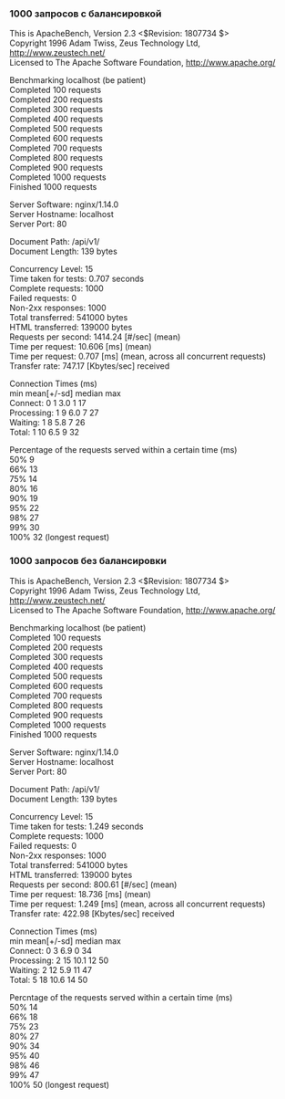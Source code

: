 ### 1000 запросов с балансировкой

This is ApacheBench, Version 2.3 <$Revision: 1807734 $>       
Copyright 1996 Adam Twiss, Zeus Technology Ltd, http://www.zeustech.net/      
Licensed to The Apache Software Foundation, http://www.apache.org/      
      
Benchmarking localhost (be patient)    
Completed 100 requests    
Completed 200 requests    
Completed 300 requests   
Completed 400 requests   
Completed 500 requests   
Completed 600 requests    
Completed 700 requests   
Completed 800 requests   
Completed 900 requests   
Completed 1000 requests   
Finished 1000 requests   
    
    
Server Software:        nginx/1.14.0    
Server Hostname:        localhost    
Server Port:            80    
    
Document Path:          /api/v1/   
Document Length:        139 bytes   
    
Concurrency Level:      15    
Time taken for tests:   0.707 seconds   
Complete requests:      1000    
Failed requests:        0   
Non-2xx responses:      1000    
Total transferred:      541000 bytes    
HTML transferred:       139000 bytes    
Requests per second:    1414.24 [#/sec] (mean)    
Time per request:       10.606 [ms] (mean)    
Time per request:       0.707 [ms] (mean, across all concurrent requests)   
Transfer rate:          747.17 [Kbytes/sec] received   
     
Connection Times (ms)    
              min  mean[+/-sd] median   max    
Connect:        0    1   3.0      1      17    
Processing:     1    9   6.0      7      27   
Waiting:        1    8   5.8      7      26    
Total:          1   10   6.5      9      32   
     
Percentage of the requests served within a certain time (ms)    
  50%      9    
  66%     13   
  75%     14   
  80%     16   
  90%     19   
  95%     22   
  98%     27   
  99%     30   
 100%     32 (longest request)     
       
           
### 1000 запросов без балансировки     

This is ApacheBench, Version 2.3 <$Revision: 1807734 $>    
Copyright 1996 Adam Twiss, Zeus Technology Ltd, http://www.zeustech.net/    
Licensed to The Apache Software Foundation, http://www.apache.org/    

Benchmarking localhost (be patient)   
Completed 100 requests   
Completed 200 requests   
Completed 300 requests   
Completed 400 requests    
Completed 500 requests   
Completed 600 requests   
Completed 700 requests    
Completed 800 requests   
Completed 900 requests   
Completed 1000 requests   
Finished 1000 requests   
   
   
Server Software:        nginx/1.14.0   
Server Hostname:        localhost   
Server Port:            80   
   
Document Path:          /api/v1/   
Document Length:        139 bytes   
   
Concurrency Level:      15   
Time taken for tests:   1.249 seconds   
Complete requests:      1000   
Failed requests:        0   
Non-2xx responses:      1000   
Total transferred:      541000 bytes   
HTML transferred:       139000 bytes   
Requests per second:    800.61 [#/sec] (mean)   
Time per request:       18.736 [ms] (mean)   
Time per request:       1.249 [ms] (mean, across all concurrent requests)   
Transfer rate:          422.98 [Kbytes/sec] received   
    
Connection Times (ms)   
              min  mean[+/-sd] median   max    
Connect:        0    3   6.9      0      34   
Processing:     2   15  10.1     12      50   
Waiting:        2   12   5.9     11      47   
Total:          5   18  10.6     14      50   
    
Percntage of the requests served within a certain time (ms)    
  50%     14    
  66%     18    
  75%     23   
  80%     27    
  90%     34   
  95%     40     
  98%     46    
  99%     47   
 100%     50 (longest request)    
   
